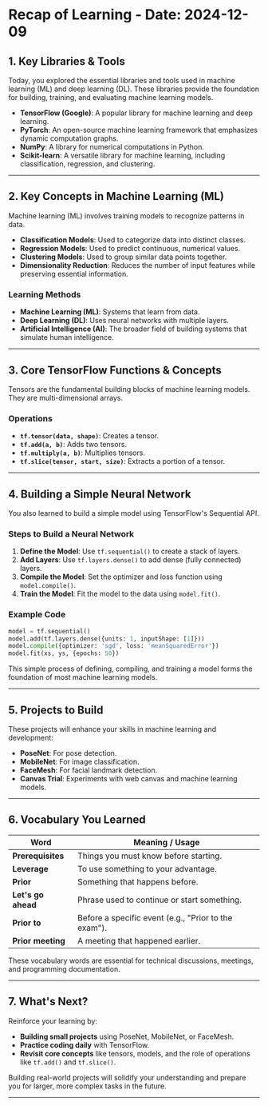 
# Recap of Learning - Date: 2024-12-09

## 1. Key Libraries & Tools
Today, you explored the essential libraries and tools used in machine learning (ML) and deep learning (DL). 
These libraries provide the foundation for building, training, and evaluating machine learning models.

- **TensorFlow (Google)**: A popular library for machine learning and deep learning.
- **PyTorch**: An open-source machine learning framework that emphasizes dynamic computation graphs.
- **NumPy**: A library for numerical computations in Python.
- **Scikit-learn**: A versatile library for machine learning, including classification, regression, and clustering.

---

## 2. Key Concepts in Machine Learning (ML)
Machine learning (ML) involves training models to recognize patterns in data.

- **Classification Models**: Used to categorize data into distinct classes.
- **Regression Models**: Used to predict continuous, numerical values.
- **Clustering Models**: Used to group similar data points together.
- **Dimensionality Reduction**: Reduces the number of input features while preserving essential information.

### Learning Methods
- **Machine Learning (ML)**: Systems that learn from data.
- **Deep Learning (DL)**: Uses neural networks with multiple layers.
- **Artificial Intelligence (AI)**: The broader field of building systems that simulate human intelligence.

---

## 3. Core TensorFlow Functions & Concepts
Tensors are the fundamental building blocks of machine learning models. They are multi-dimensional arrays.

### Operations
- **`tf.tensor(data, shape)`**: Creates a tensor.
- **`tf.add(a, b)`**: Adds two tensors.
- **`tf.multiply(a, b)`**: Multiplies tensors.
- **`tf.slice(tensor, start, size)`**: Extracts a portion of a tensor.

---

## 4. Building a Simple Neural Network
You also learned to build a simple model using TensorFlow's Sequential API.

### Steps to Build a Neural Network
1. **Define the Model**: Use `tf.sequential()` to create a stack of layers.
2. **Add Layers**: Use `tf.layers.dense()` to add dense (fully connected) layers.
3. **Compile the Model**: Set the optimizer and loss function using `model.compile()`.
4. **Train the Model**: Fit the model to the data using `model.fit()`.

### Example Code
```python
model = tf.sequential()
model.add(tf.layers.dense({units: 1, inputShape: [1]}))
model.compile({optimizer: 'sgd', loss: 'meanSquaredError'})
model.fit(xs, ys, {epochs: 50})
```

This simple process of defining, compiling, and training a model forms the foundation of most machine learning models.

---

## 5. Projects to Build
These projects will enhance your skills in machine learning and development:

- **PoseNet**: For pose detection.
- **MobileNet**: For image classification.
- **FaceMesh**: For facial landmark detection.
- **Canvas Trial**: Experiments with web canvas and machine learning models.

---

## 6. Vocabulary You Learned
| **Word**        | **Meaning / Usage**                                       |
|-----------------|---------------------------------------------------------|
| **Prerequisites**| Things you must know before starting.                     |
| **Leverage**     | To use something to your advantage.                       |
| **Prior**        | Something that happens before.                           |
| **Let's go ahead**| Phrase used to continue or start something.              |
| **Prior to**     | Before a specific event (e.g., "Prior to the exam").      |
| **Prior meeting**| A meeting that happened earlier.                         |

These vocabulary words are essential for technical discussions, meetings, and programming documentation.

---

## 7. What's Next?
Reinforce your learning by:

- **Building small projects** using PoseNet, MobileNet, or FaceMesh.
- **Practice coding daily** with TensorFlow.
- **Revisit core concepts** like tensors, models, and the role of operations like `tf.add()` and `tf.slice()`.

Building real-world projects will solidify your understanding and prepare you for larger, more complex tasks in the future.

---

